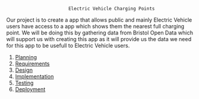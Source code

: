                            Electric Vehicle Charging Points

Our project is to create a app that allows public and mainly Electric Vehicle users have access to a app which shows them the nearest full charging point. We will be doing this by gathering data from Bristol Open Data which will support us with creating this app as it will provide us the data we need for this app to be usefull to Electric Vehicle users.

1. [Planning](docs/planning.md)
2. [Requirements](docs/requirements.md)
3. [Design](docs/design.md)
4. [Implementation](docs/implementation.md)
5. [Testing](docs/testing.md)
6. [Deployment](docs/deployment.md)
